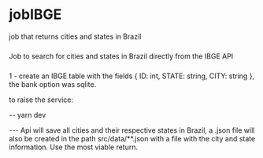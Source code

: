 # jobIBGE
job that returns cities and states in Brazil


### 
Job to search for cities and states in Brazil directly from the IBGE API


###
1 - create an IBGE table with the fields { ID: int, STATE: string, CITY: string }, the bank option was sqlite.

to raise the service:

-- yarn dev


--- Api will save all cities and their respective states in Brazil, a .json file will also be created
in the path src/data/**.json with a file with the city and state information.
Use the most viable return.